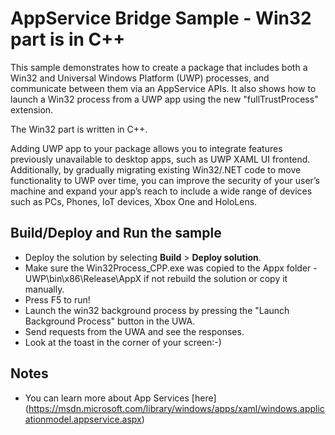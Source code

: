 ﻿# AppService Bridge Sample - Win32 part is in C++

This sample demonstrates how to create a package that includes both a Win32 and Universal Windows Platform (UWP) processes, and communicate between them via an AppService APIs. It also shows how to launch a Win32 process from a UWP app using the new "fullTrustProcess" extension.

The Win32 part is written in C++.

Adding UWP app to your package allows you to integrate features previously unavailable to desktop apps, such as UWP XAML UI frontend. Additionally, by gradually migrating existing Win32/.NET code to move functionality to UWP over time, you can improve the security of your user’s machine and expand your app’s reach to include a wide range of devices such as PCs, Phones, IoT devices, Xbox One and HoloLens.


Build/Deploy and Run the sample
-------------------------------

 - Deploy the solution by selecting **Build** \> **Deploy solution**.
 - Make sure the Win32Process_CPP.exe was copied to the Appx folder - UWP\bin\x86\Release\AppX if not rebuild the solution or copy it manually.
 - Press F5 to run!
 - Launch the win32 background process by pressing the "Launch Background Process" button in the UWA.
 - Send requests from the UWA and see the responses.
 - Look at the toast in the corner of your screen:-)

Notes
------

- You can learn more about App Services [here] (https://msdn.microsoft.com/library/windows/apps/xaml/windows.applicationmodel.appservice.aspx)